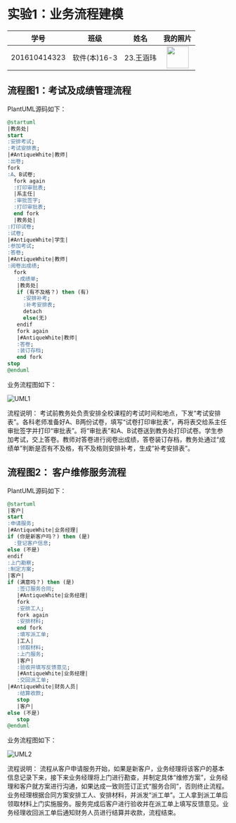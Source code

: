 实验1：业务流程建模
=======
    
学号|班级|姓名|我的照片
:-:|:-:|:-:|:-:
201610414323|软件(本)16-3|23.王涵玮|<img src="https://github.com/WangHanWei19971211/is_analysis/blob/master/test1/myself.jpg" width="50"/>


流程图1：考试及成绩管理流程
---------
PlantUML源码如下：
~~~sql  
@startuml
|教务处|
start
:安排考试;
:考试安排表;
|#AntiqueWhite|教师|
:出卷;
fork
:A、B试卷;
  fork again
  :打印审批表;
  |系主任|
  :审批签字;
  :打印审批表;
  end fork
  |教务处|
:打印试卷;
:试卷;
|#AntiqueWhite|学生|
:参加考试;
:答卷;
|#AntiqueWhite|教师|
:阅卷出成绩;
  fork
   :成绩单;
   |教务处|
   if (有不及格？) then (有)
     :安排补考;
     :补考安排表;
     detach
     else(无)
   endif
   fork again
   |#AntiqueWhite|教师|
   :答卷;
   :装订存档;
   end fork
stop
@enduml
~~~

业务流程图如下：

![UML1](https://github.com/WangHanWei19971211/is_analysis/blob/master/test1/UML-p107-6.1.png)
   
   
流程说明：
    考试前教务处负责安排全校课程的考试时间和地点，下发“考试安排表”。各科老师准备好A、B两份试卷，填写“试卷打印审批表”，再将表交给系主任审批签字并打印“审批表”。将“审批表”和A、B试卷送到教务处打印试卷。学生参加考试，交上答卷。教师对答卷进行阅卷出成绩，答卷装订存档，教务处通过“成绩单”判断是否有不及格，有不及格则安排补考，生成“补考安排表”。


流程图2： 客户维修服务流程
-----------
PlantUML源码如下：
~~~sql
@startuml
|客户|
start
:申请服务;
|#AntiqueWhite|业务经理|
if (你是新客户吗？) then (是)
  :登记客户信息;
else (不是)
endif
:上门勘察;
:制定方案;
|客户|
if (满意吗？) then (是)
   :签订服务合同;
   |#AntiqueWhite|业务经理|
   fork
   :安排工人;
   fork again
   :安排材料;
   end fork
   :填写派工单;
   |工人|
   :领取材料;
   :上门服务;
   |客户|
   :验收并填写反馈意见;
   |#AntiqueWhite|业务经理|
   :交回派工单;
|#AntiqueWhite|财务人员|
   :结算收款;
   stop
   |客户|
else (不是)
   stop
@enduml
~~~

业务流程图如下：

![UML2](https://github.com/WangHanWei19971211/is_analysis/blob/master/test1/UML-p108-6.2.png)


流程说明：
流程从客户申请服务开始，如果是新客户，业务经理将该客户的基本信息记录下来，接下来业务经理将上门进行勘查，并制定具体“维修方案”，业务经理和客户就方案进行沟通，如果达成一致则签订正式“服务合同”，否则终止流程。业务经理根据合同方案安排工人、安排材料，并派发“派工单”。工人拿到派工单后领取材料上门实施服务。服务完成后客户进行验收并在派工单上填写反馈意见。业务经理收回派工单后通知财务人员进行结算并收款，流程结束。

